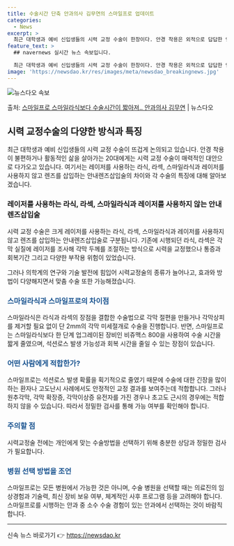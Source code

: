 ```yaml
---
title: 수술시간 단축 안과의사 김무연의 스마일프로 업데이트
categories:
  - News
excerpt: >
  최근 대학생과 예비 신입생들의 시력 교정 수술이 한창이다. 안경 착용은 외적으로 답답한 인상을 줄 수 있는 …
feature_text: >
  ## navernews 실시간 뉴스 속보입니다.

  최근 대학생과 예비 신입생들의 시력 교정 수술이 한창이다. 안경 착용은 외적으로 답답한 인상을 줄 수 있는 …
image: 'https://newsdao.kr/res/images/meta/newsdao_breakingnews.jpg'
---
```


![뉴스다오 속보](https://newsdao.kr/res/images/meta/newsdao_breakingnews.jpg)

<p>출처: <a href="https://newsdao.kr/3119" rel="dofollow">스마일프로 스마일라식보다 수술시간이 짧아져.. 안과의사 김무연</a> | 뉴스다오</p>

<h2 data-ke-size="size26">시력 교정수술의 다양한 방식과 특징</h2>
<p data-ke-size="size16">최근 대학생과 예비 신입생들의 시력 교정 수술이 뜨겁게 논의되고 있습니다. 안경 착용이 불편하거나 활동적인 삶을 살아가는 20대에게는 시력 교정 수술이 매력적인 대안으로 다가오고 있습니다. 여기서는 레이저를 사용하는 라식, 라섹, 스마일라식과 레이저를 사용하지 않고 렌즈를 삽입하는 안내렌즈삽입술의 차이와 각 수술의 특징에 대해 알아보겠습니다.</p>

<h3>레이저를 사용하는 라식, 라섹, 스마일라식과 레이저를 사용하지 않는 안내렌즈삽입술</h3>
<p data-ke-size="size16">시력 교정 수술은 크게 레이저를 사용하는 라식, 라섹, 스마일라식과 레이저를 사용하지 않고 렌즈를 삽입하는 안내렌즈삽입술로 구분됩니다. 기존에 시행되던 라식, 라섹은 각막 실질에 레이저를 조사해 각막 두께를 조절하는 방식으로 시력을 교정했으나 통증과 회복기간 그리고 다양한 부작용 위험이 있었습니다.</p>
<p data-ke-size="size16">그러나 의학계의 연구와 기술 발전에 힘입어 시력교정술의 종류가 늘어나고, 효과와 방법이 다양해지면서 맞춤 수술 또한 가능해졌습니다.</p>

<h3><b><span style="color: #1a5490;">스마일라식과 스마일프로의 차이점</span></b></h3>
<p data-ke-size="size16">스마일라식은 라식과 라섹의 장점을 결합한 수술법으로 각막 절편을 만들거나 각막상피를 제거할 필요 없이 단 2mm의 각막 미세절개로 수술을 진행합니다. 반면, 스마일프로는 스마일라식보다 한 단계 업그레이된 장비인 비쥬맥스 800을 사용하여 수술 시간을 짧게 줄였으며, 석션로스 발생 가능성과 회복 시간을 줄일 수 있는 장점이 있습니다.</p>

<h3><b><span style="color: #1a5490;">어떤 사람에게 적합한가?</span></b></h3>
<p data-ke-size="size16">스마일프로는 석션로스 발생 확률을 획기적으로 줄였기 때문에 수술에 대한 긴장을 많이 하는 환자나 고도난시 사례에서도 안정적인 교정 결과를 보여주는데 적합합니다. 그러나 원추각막, 각막 확장증, 각막이상증 유전자를 가진 경우나 초고도 근시의 경우에는 적합하지 않을 수 있습니다. 따라서 정밀한 검사를 통해 가능 여부를 확인해야 합니다.</p>

<h3><b><span style="color: #1a5490;">주의할 점</span></b></h3>
<p data-ke-size="size16">시력교정술 전에는 개인에게 맞는 수술방법을 선택하기 위해 충분한 상담과 정밀한 검사가 필요합니다.</p>

<h3><b><span style="color: #1a5490;">병원 선택 방법을 조언</span></b></h3>
<p data-ke-size="size16">스마일프로는 모든 병원에서 가능한 것은 아니며, 수술 병원을 선택할 때는 의료진의 임상경험과 기술력, 최신 장비 보유 여부, 체계적인 사후 프로그램 등을 고려해야 합니다. 스마일프로를 시행하는 안과 중 소수 수술 경험이 있는 안과에서 선택하는 것이 바람직합니다.</p>

<hr> 

신속 뉴스 바로가기 👉 <a href="https://newsdao.kr" rel="dofollow">https://newsdao.kr</a>


